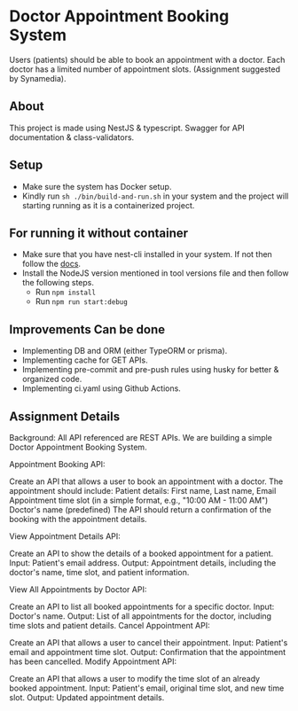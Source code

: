#  Doctor Appointment Booking System
Users (patients) should be able to book an appointment with a doctor. Each doctor has a limited number of appointment slots. (Assignment suggested
by Synamedia).

## About
This project is made using NestJS & typescript. Swagger for API documentation
& class-validators.

## Setup
- Make sure the system has Docker setup.
- Kindly run ```sh ./bin/build-and-run.sh``` in your system and the project will
  starting running as it is a containerized project.

## For running it without container
- Make sure that you have nest-cli installed in your system. If not then
  follow the [docs](https://docs.nestjs.com/first-steps).
- Install the NodeJS version mentioned in tool versions file and then follow
  the following steps.
    - Run ```npm install```
    - Run ```npm run start:debug```


## Improvements Can be done
- Implementing DB and ORM (either TypeORM or prisma).
- Implementing cache for GET APIs.
- Implementing pre-commit and pre-push rules using husky for better &
  organized code.
- Implementing ci.yaml using Github Actions.


## Assignment Details

Background: All API referenced are REST APIs.
We are building a simple Doctor Appointment Booking System.

Appointment Booking API:

Create an API that allows a user to book an appointment with a doctor.
The appointment should include:
Patient details: First name, Last name, Email
Appointment time slot (in a simple format, e.g., "10:00 AM - 11:00 AM")
Doctor's name (predefined)
The API should return a confirmation of the booking with the appointment details.


View Appointment Details API:

Create an API to show the details of a booked appointment for a patient.
Input: Patient's email address.
Output: Appointment details, including the doctor's name, time slot, and patient information.


View All Appointments by Doctor API:

Create an API to list all booked appointments for a specific doctor.
Input: Doctor's name.
Output: List of all appointments for the doctor, including time slots and patient details.
Cancel Appointment API:

Create an API that allows a user to cancel their appointment.
Input: Patient's email and appointment time slot.
Output: Confirmation that the appointment has been cancelled.
Modify Appointment API:

Create an API that allows a user to modify the time slot of an already booked appointment.
Input: Patient's email, original time slot, and new time slot.
Output: Updated appointment details.
